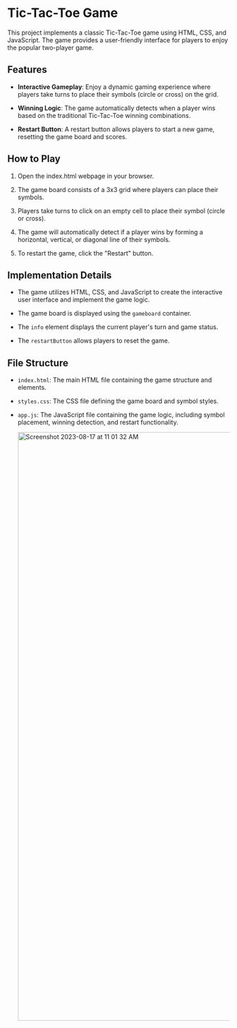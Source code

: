 # Tic-Tac-Toe Game

This project implements a classic Tic-Tac-Toe game using HTML, CSS, and JavaScript. The game provides a user-friendly interface for players to enjoy the popular two-player game.

## Features

- **Interactive Gameplay**: Enjoy a dynamic gaming experience where players take turns to place their symbols (circle or cross) on the grid.

- **Winning Logic**: The game automatically detects when a player wins based on the traditional Tic-Tac-Toe winning combinations.

- **Restart Button**: A restart button allows players to start a new game, resetting the game board and scores.

## How to Play

1. Open the index.html webpage in your browser.

2. The game board consists of a 3x3 grid where players can place their symbols.

3. Players take turns to click on an empty cell to place their symbol (circle or cross).

4. The game will automatically detect if a player wins by forming a horizontal, vertical, or diagonal line of their symbols.

5. To restart the game, click the "Restart" button.

## Implementation Details

- The game utilizes HTML, CSS, and JavaScript to create the interactive user interface and implement the game logic.

- The game board is displayed using the `gameboard` container.

- The `info` element displays the current player's turn and game status.

- The `restartButton` allows players to reset the game.

## File Structure

- `index.html`: The main HTML file containing the game structure and elements.

- `styles.css`: The CSS file defining the game board and symbol styles.

- `app.js`: The JavaScript file containing the game logic, including symbol placement, winning detection, and restart functionality.

  <img width="1334" alt="Screenshot 2023-08-17 at 11 01 32 AM" src="https://github.com/ravikr-opnsrc/tic-tac-toe/assets/135989427/6a87aefd-5ccd-4553-8222-a92d6ebe99b6">


 
